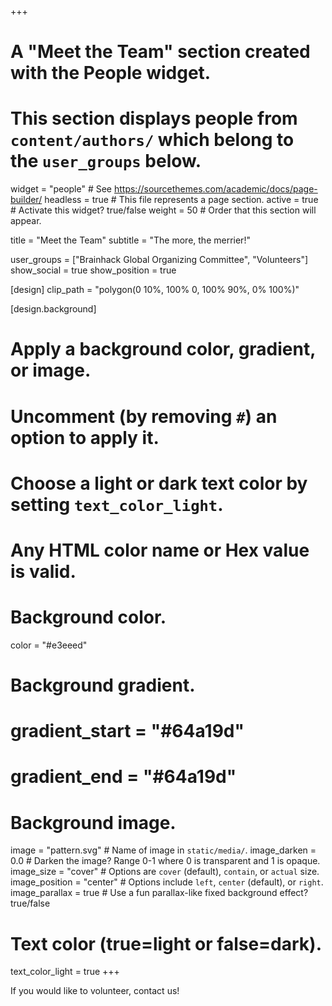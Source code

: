 +++
# A "Meet the Team" section created with the People widget.
# This section displays people from `content/authors/` which belong to the `user_groups` below.
widget = "people"  # See https://sourcethemes.com/academic/docs/page-builder/
headless = true  # This file represents a page section.
active = true  # Activate this widget? true/false
weight = 50  # Order that this section will appear.

title = "Meet the Team"
subtitle = "The more, the merrier!"

user_groups = ["Brainhack Global Organizing Committee", "Volunteers"]
show_social = true
show_position = true

[design]
  clip_path = "polygon(0 10%, 100% 0, 100% 90%, 0% 100%)"


[design.background]
  # Apply a background color, gradient, or image.
  #   Uncomment (by removing `#`) an option to apply it.
  #   Choose a light or dark text color by setting `text_color_light`.
  #   Any HTML color name or Hex value is valid.

  # Background color.
  color = "#e3eeed"

  # Background gradient.
  # gradient_start = "#64a19d"
  # gradient_end = "#64a19d"

  # Background image.
  image = "pattern.svg"  # Name of image in `static/media/`.
  image_darken = 0.0  # Darken the image? Range 0-1 where 0 is transparent and 1 is opaque.
  image_size = "cover"  #  Options are `cover` (default), `contain`, or `actual` size.
  image_position = "center"  # Options include `left`, `center` (default), or `right`.
  image_parallax = true  # Use a fun parallax-like fixed background effect? true/false

  # Text color (true=light or false=dark).
  text_color_light = true
+++

If you would like to volunteer, contact us!
